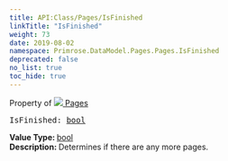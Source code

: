 ```yaml
---
title: API:Class/Pages/IsFinished
linkTitle: "IsFinished"
weight: 73
date: 2019-08-02
namespace: Primrose.DataModel.Pages.Pages.IsFinished
deprecated: false
no_list: true
toc_hide: true
---
```

Property of <a href="/docs/api-reference/Class/Pages"><img src="/icons/silk/page_white.png"/>&nbsp;Pages</a>
<pre class="method-declaration">
IsFinished: <a class="type" href="/docs/api-reference/System/Primitives#boolean">bool</a></pre>
<b>Value Type: </b>
<a class="type" href="/docs/api-reference/System/Primitives#boolean">bool</a>
<br/>
<b>Description: </b>
Determines if there are any more pages.

